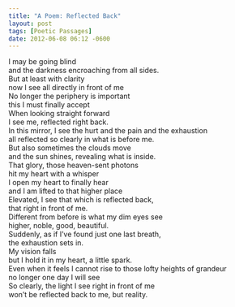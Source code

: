 ```yaml
---
title: "A Poem: Reflected Back"
layout: post
tags: [Poetic Passages]
date: 2012-06-08 06:12 -0600
---
```


I may be going blind  
and the darkness encroaching from all sides.  
But at least with clarity  
now I see all directly in front of me  
No longer the periphery is important  
this I must finally accept  
When looking straight forward  
I see me, reflected right back.  
In this mirror, I see the hurt and the pain and the exhaustion  
all reflected so clearly in what is before me.  
But also sometimes the clouds move  
and the sun shines, revealing what is inside.  
That glory, those heaven-sent photons  
hit my heart with a whisper  
I open my heart to finally hear  
and I am lifted to that higher place  
Elevated, I see that which is reflected back,  
that right in front of me.  
Different from before is what my dim eyes see  
higher, noble, good, beautiful.  
Suddenly, as if I’ve found just one last breath,  
the exhaustion sets in.  
My vision falls  
but I hold it in my heart, a little spark.  
Even when it feels I cannot rise to those lofty heights of grandeur  
no longer one day I will see  
So clearly, the light I see right in front of me  
won’t be reflected back to me, but reality.  
